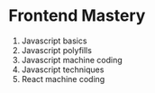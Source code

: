 # Frontend Mastery

1. Javascript basics
2. Javascript polyfills
3. Javascript machine coding
4. Javascript techniques
5. React machine coding